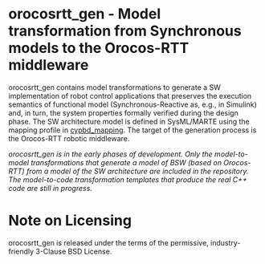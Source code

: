 # orocosrtt_gen - Model transformation from Synchronous models to the Orocos-RTT middleware

orocosrtt_gen contains model transformations to generate a SW implementation of robot control applications that preserves the execution semantics of functional model (Synchronous-Reactive as, e.g., in Simulink) and, in turn, the system properties formally verified during the design phase. The SW architecture model is defined in SysML/MARTE using the mapping profile in [cypbd_mapping](https://github.com/m-morelli/cypbd_mapping). The target of the generation process is the Orocos-RTT robotic middleware.

*orocosrtt_gen is in the early phases of development. Only the model-to-model transformations that generate a model of BSW (based on Orocos-RTT) from a model of the SW architecture are included in the repository. The model-to-code transformation templates that produce the real C++ code are still in progress.*

# Note on Licensing

orocosrtt_gen is released under the terms of the permissive, industry-friendly 3-Clause BSD License.
